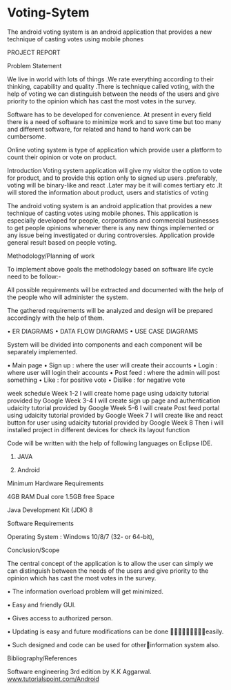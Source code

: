 # Voting-Sytem
The android voting system is an android application that provides a new technique of casting votes using mobile phones


PROJECT REPORT

Problem Statement

We live in world with lots of things .We rate everything according to their thinking, capability and quality .There is technique called voting, with the help of voting we can distinguish between the needs of the users and give
priority to the opinion which has cast the most votes in the survey.

Software has to be developed for convenience. At present in every field there is a need of software to minimize work and to save time but too many and different software, for related and hand to hand work can be cumbersome.

Online voting system is type of application which provide user a platform
to count their opinion or vote on product.





Introduction
Voting system application will give my visitor the option to vote for product, and to provide this option only to signed up users .preferably, voting will be binary-like and react .Later may be it will comes tertiary etc .It will stored the information about product, users and statistics of voting  



The android voting system is an android application that provides a new technique of casting votes using mobile phones. This application is especially developed for people, corporations and commercial businesses to get people opinions whenever there is any new things implemented or any issue being investigated or during controversies. Application provide general result based on people voting.




Methodology/Planning of work

To implement above goals the methodology based on software    life cycle need to be follow:-

All possible requirements will be extracted and documented with the help of the people who will administer the system.

The gathered requirements will be analyzed and design will be prepared accordingly with the help of them.

•	ER DIAGRAMS
•	DATA FLOW DIAGRAMS
•	USE CASE DIAGRAMS

System will be divided into components and each component will be separately implemented.

•	Main page
•	Sign up : where the user will create their accounts
•	Login    : where user will login their accounts
•	Post feed : where the admin will post  something
•	Like      : for positive vote
•	Dislike  : for negative vote

 
  week	                               schedule
Week 1-2	I will create home page using udaicity tutorial provided by 
Google
Week 3-4	I will create sign up page and authentication udaicity tutorial provided by Google
Week 5-6	I will create Post feed portal using udaicity tutorial provided by Google
Week 7	I will create like and react button for  user using udaicity tutorial provided by Google
Week 8	Then i will installed project in different devices for check its layout function

Code will be written with the help of following languages on Eclipse IDE.

1.	JAVA

2.	Android




 
Minimum Hardware Requirements

4GB RAM Dual core
1.5GB free Space

Java Development Kit (JDK) 8

Software Requirements

Operating System	:  Windows 10/8/7 (32- or 64-bit),

Conclusion/Scope

The central concept of the application is to allow the user can simply we can distinguish between the needs of the users and give priority to the opinion which has cast the most votes in the survey.



•	The information overload problem will get minimized.

•	Easy and friendly GUI.

•	Gives access to authorized person.

•	Updating is easy and future modifications can be done    easily. 

•	Such designed and code can be used for otherinformation system also.

Bibliography/References

Software engineering 3rd edition by K.K Aggarwal.
www.tutorialspoint.com/Android
